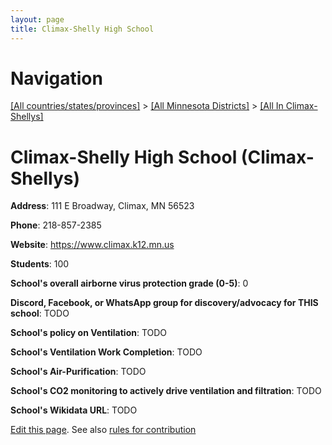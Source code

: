 ```yaml
---
layout: page
title: Climax-Shelly High School
---
```

# Navigation

[[All countries/states/provinces]](../../..) > [[All Minnesota Districts]](../..) > [[All In Climax-Shellys]](..)

# Climax-Shelly High School (Climax-Shellys)

**Address**: 111 E Broadway, Climax, MN 56523

**Phone**: 218-857-2385

**Website**: <https://www.climax.k12.mn.us>

**Students**: 100

**School's overall airborne virus protection grade (0-5)**: 0

**Discord, Facebook, or WhatsApp group for discovery/advocacy for THIS school**: TODO

**School's policy on Ventilation**: TODO

**School's Ventilation Work Completion**: TODO

**School's Air-Purification**: TODO

**School's CO2 monitoring to actively drive ventilation and filtration**: TODO

**School's Wikidata URL**: TODO


[Edit this page](https://github.com/ventilate-schools/MN/edit/main/./Climax-Shellys/Climax-Shelly_High_School.md). See also [rules for contribution](../../../contribution-rules/)